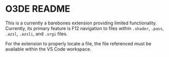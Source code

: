 # O3DE README

This is a currently a barebones extension providing limited functionality. Currently, its primary feature
is F12 navigation to files within `.shader`, `.pass`, `.azsl`, `.azsli`, and `.srgi` files.

For the extension to properly locate a file, the file referenced must be available within the VS Code workspace.